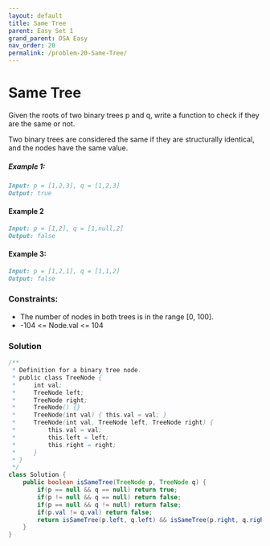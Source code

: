 ```yaml
---
layout: default
title: Same Tree
parent: Easy Set 1
grand_parent: DSA Easy
nav_order: 20
permalink: /problem-20-Same-Tree/
---
```

# Same Tree

Given the roots of two binary trees p and q, write a function to check if they are the same or not.

Two binary trees are considered the same if they are structurally identical, and the nodes have the same value.

##### Example 1:
```markdown
Input: p = [1,2,3], q = [1,2,3]
Output: true
```


#### Example 2
```markdown
Input: p = [1,2], q = [1,null,2]
Output: false
```


#### Example 3:
```markdown
Input: p = [1,2,1], q = [1,1,2]
Output: false
```
### Constraints:
* The number of nodes in both trees is in the range [0, 100].
* -104 <= Node.val <= 104

### Solution
```java
/**
 * Definition for a binary tree node.
 * public class TreeNode {
 *     int val;
 *     TreeNode left;
 *     TreeNode right;
 *     TreeNode() {}
 *     TreeNode(int val) { this.val = val; }
 *     TreeNode(int val, TreeNode left, TreeNode right) {
 *         this.val = val;
 *         this.left = left;
 *         this.right = right;
 *     }
 * }
 */
class Solution {
    public boolean isSameTree(TreeNode p, TreeNode q) {
        if(p == null && q == null) return true;
        if(p != null && q == null) return false;
        if(p == null && q != null) return false;
        if(p.val != q.val) return false;
        return isSameTree(p.left, q.left) && isSameTree(p.right, q.right);
    }
}
```